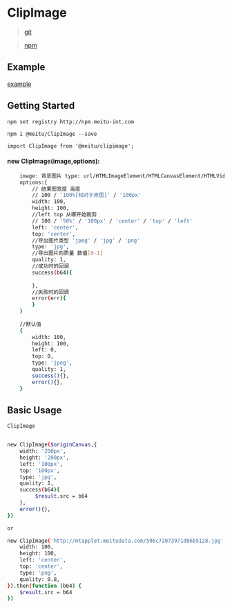 # ClipImage

> [git](https://github.com/ishareme/ClipImage)

> [npm](http://npm.meitu-int.com/#@meitu/ClipImage)

## Example

[example](http://f2er.meitu.com/hmz/ClipImageDemo/example)

## Getting Started
 
 ```shell
 npm set registry http://npm.meitu-int.com 
 ```
 
 ```shell
 npm i @meitu/ClipImage --save
 ```

 ```shell
 import ClipImage from '@meitu/clipimage';
 ```
 
 
####  new ClipImage(image,options):

```sh
    image: 背景图片 type: url/HTMLImageElement/HTMLCanvasElement/HTMLVideoElement
    options:{
        // 结果图宽度 高度
        // 100 / '100%[相对于原图]' / '100px'
        width: 100,
        height: 100,
        //left top 从哪开始裁剪
        // 100 / '50%' / '100px' / 'center' / 'top' / 'left'
        left: 'center',
        top: 'center',
        //导出图片类型 'jpeg' / 'jpg' / 'png'
        type: 'jpg',
        //导出图片的质量 数值[0-1]
        quality: 1, 
        //成功时的回调
        success(b64){
        
        },
        //失败时的回调
        error(err){
        }
    }
    
    //默认值
    {
        width: 100,
        height: 100,
        left: 0, 
        top: 0,
        type: 'jpeg',
        quality: 1, 
        success(){},
        error(){},
    }
```

## Basic Usage
```sh
ClipImage


new ClipImage($originCanvas,{
    width: '200px',
    height: '200px',
    left: '100px', 
    top: '100px',
    type: 'jpg',
    quality: 1, 
    success(b64){
         $result.src = b64
    },
    error(){},
})

or

new ClipImage('http://mtapplet.meitudata.com/596c72073971d86b5128.jpg',{
    width: 100,
    height: 100,
    left: 'center', 
    top: 'center',
    type: 'png',
    quality: 0.8, 
}).then(function (b64) {
    $result.src = b64
})

```


